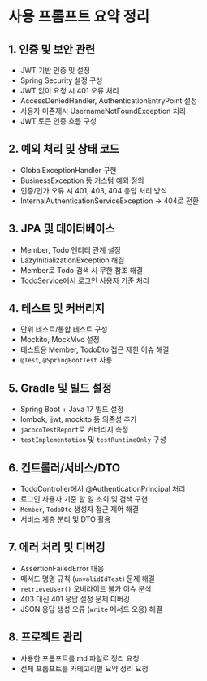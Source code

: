 # 사용 프롬프트 요약 정리

## 1. 인증 및 보안 관련
- JWT 기반 인증 및 설정
- Spring Security 설정 구성
- JWT 없이 요청 시 401 오류 처리
- AccessDeniedHandler, AuthenticationEntryPoint 설정
- 사용자 미존재시 UsernameNotFoundException 처리
- JWT 토큰 인증 흐름 구성

## 2. 예외 처리 및 상태 코드
- GlobalExceptionHandler 구현
- BusinessException 등 커스텀 예외 정의
- 인증/인가 오류 시 401, 403, 404 응답 처리 방식
- InternalAuthenticationServiceException → 404로 전환

## 3. JPA 및 데이터베이스
- Member, Todo 엔티티 관계 설정
- LazyInitializationException 해결
- Member로 Todo 검색 시 무한 참조 해결
- TodoService에서 로그인 사용자 기준 처리

## 4. 테스트 및 커버리지
- 단위 테스트/통합 테스트 구성
- Mockito, MockMvc 설정
- 테스트용 Member, TodoDto 접근 제한 이슈 해결
- `@Test`, `@SpringBootTest` 사용

## 5. Gradle 및 빌드 설정
- Spring Boot + Java 17 빌드 설정
- lombok, jjwt, mockito 등 의존성 추가
- `jacocoTestReport`로 커버리지 측정
- `testImplementation` 및 `testRuntimeOnly` 구성

## 6. 컨트롤러/서비스/DTO
- TodoController에서 @AuthenticationPrincipal 처리
- 로그인 사용자 기준 할 일 조회 및 검색 구현
- `Member`, `TodoDto` 생성자 접근 제어 해결
- 서비스 계층 분리 및 DTO 활용

## 7. 에러 처리 및 디버깅
- AssertionFailedError 대응
- 메서드 명명 규칙 (`unvalidIdTest`) 문제 해결
- `retrieveUser()` 오버라이드 불가 이슈 분석
- 403 대신 401 응답 설정 문제 디버깅
- JSON 응답 생성 오류 (`write` 메서드 오용) 해결

## 8. 프로젝트 관리
- 사용한 프롬프트를 md 파일로 정리 요청
- 전체 프롬프트를 카테고리별 요약 정리 요청
